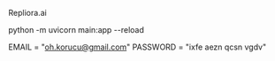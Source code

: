 Repliora.ai

python -m uvicorn main:app --reload

EMAIL = "oh.korucu@gmail.com"
PASSWORD = "ixfe aezn qcsn vgdv"